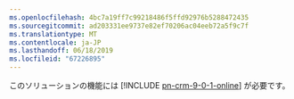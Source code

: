 ```yaml
---
ms.openlocfilehash: 4bc7a19ff7c99218486f5ffd92976b5288472435
ms.sourcegitcommit: ad203331ee9737e82ef70206ac04eeb72a5f9c7f
ms.translationtype: MT
ms.contentlocale: ja-JP
ms.lasthandoff: 06/18/2019
ms.locfileid: "67226895"
---
```

このソリューションの機能には [!INCLUDE [pn-crm-9-0-1-online](../includes/pn-crm-9-0-1-online.md)] が必要です。